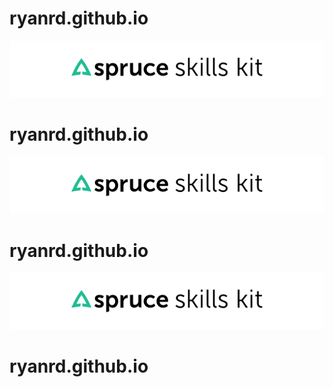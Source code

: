 # ryanrd.github.io
![something](_images/lockup.png?raw=true "_images lockup")
# ryanrd.github.io
![something](images/lockup.png?raw=true "images lockup")
# ryanrd.github.io
![something](images/lockup.png "images lockup without raw")
# ryanrd.github.io
